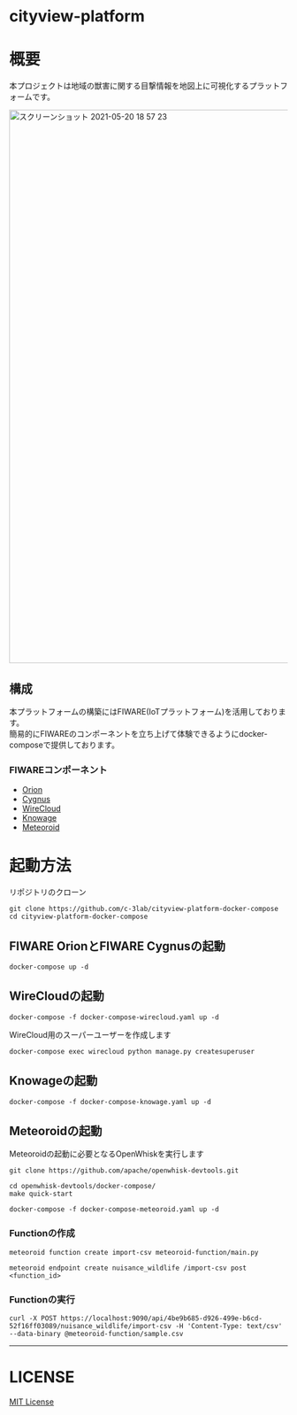 # cityview-platform


# 概要

本プロジェクトは地域の獣害に関する目撃情報を地図上に可視化するプラットフォームです。

<img width="1000" alt="スクリーンショット 2021-05-20 18 57 23" src="https://user-images.githubusercontent.com/6661165/118959449-4b581580-b99d-11eb-9809-a8bc9366db39.png">


## 構成

本プラットフォームの構築にはFIWARE(IoTプラットフォーム)を活用しております。  
簡易的にFIWAREのコンポーネントを立ち上げて体験できるようにdocker-composeで提供しております。

### FIWAREコンポーネント

* [Orion](https://github.com/telefonicaid/fiware-orion)
* [Cygnus](https://github.com/telefonicaid/fiware-cygnus)
* [WireCloud](https://github.com/Wirecloud/wirecloud)
* [Knowage](https://github.com/KnowageLabs/Knowage-Server)
* [Meteoroid](https://github.com/OkinawaOpenLaboratory/fiware-meteoroid)

# 起動方法

リポジトリのクローン

```
git clone https://github.com/c-3lab/cityview-platform-docker-compose
cd cityview-platform-docker-compose
```

## FIWARE OrionとFIWARE Cygnusの起動


```
docker-compose up -d
```


## WireCloudの起動


```
docker-compose -f docker-compose-wirecloud.yaml up -d
```

WireCloud用のスーパーユーザーを作成します

```
docker-compose exec wirecloud python manage.py createsuperuser
```


## Knowageの起動


```
docker-compose -f docker-compose-knowage.yaml up -d
```


## Meteoroidの起動

Meteoroidの起動に必要となるOpenWhiskを実行します

```
git clone https://github.com/apache/openwhisk-devtools.git
```

```
cd openwhisk-devtools/docker-compose/
make quick-start
```

```
docker-compose -f docker-compose-meteoroid.yaml up -d
```

### Functionの作成

```
meteoroid function create import-csv meteoroid-function/main.py
```


```
meteoroid endpoint create nuisance_wildlife /import-csv post <function_id>
```

### Functionの実行


```
curl -X POST https://localhost:9090/api/4be9b685-d926-499e-b6cd-52f16ff03089/nuisance_wildlife/import-csv -H 'Content-Type: text/csv' --data-binary @meteoroid-function/sample.csv
```

---

# LICENSE

[MIT License](LICENSE)
